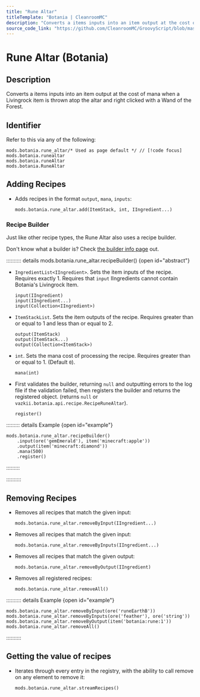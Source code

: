 ```yaml
---
title: "Rune Altar"
titleTemplate: "Botania | CleanroomMC"
description: "Converts a items inputs into an item output at the cost of mana when a Livingrock item is thrown atop the altar and right clicked with a Wand of the Forest."
source_code_link: "https://github.com/CleanroomMC/GroovyScript/blob/master/src/main/java/com/cleanroommc/groovyscript/compat/mods/botania/RuneAltar.java"
---
```


# Rune Altar (Botania)

## Description

Converts a items inputs into an item output at the cost of mana when a Livingrock item is thrown atop the altar and right clicked with a Wand of the Forest.

## Identifier

Refer to this via any of the following:

```groovy:no-line-numbers {1}
mods.botania.rune_altar/* Used as page default */ // [!code focus]
mods.botania.runealtar
mods.botania.runeAltar
mods.botania.RuneAltar
```


## Adding Recipes

- Adds recipes in the format `output`, `mana`, `inputs`:

    ```groovy:no-line-numbers
    mods.botania.rune_altar.add(ItemStack, int, IIngredient...)
    ```


### Recipe Builder

Just like other recipe types, the Rune Altar also uses a recipe builder.

Don't know what a builder is? Check [the builder info page](../../getting_started/builder.md) out.

:::::::::: details mods.botania.rune_altar.recipeBuilder() {open id="abstract"}
- `IngredientList<IIngredient>`. Sets the item inputs of the recipe. Requires exactly 1. Requires that `input` IIngredients cannot contain Botania's Livingrock Item.

    ```groovy:no-line-numbers
    input(IIngredient)
    input(IIngredient...)
    input(Collection<IIngredient>)
    ```

- `ItemStackList`. Sets the item outputs of the recipe. Requires greater than or equal to 1 and less than or equal to 2.

    ```groovy:no-line-numbers
    output(ItemStack)
    output(ItemStack...)
    output(Collection<ItemStack>)
    ```

- `int`. Sets the mana cost of processing the recipe. Requires greater than or equal to 1. (Default `0`).

    ```groovy:no-line-numbers
    mana(int)
    ```

- First validates the builder, returning `null` and outputting errors to the log file if the validation failed, then registers the builder and returns the registered object. (returns `null` or `vazkii.botania.api.recipe.RecipeRuneAltar`).

    ```groovy:no-line-numbers
    register()
    ```

::::::::: details Example {open id="example"}
```groovy:no-line-numbers
mods.botania.rune_altar.recipeBuilder()
    .input(ore('gemEmerald'), item('minecraft:apple'))
    .output(item('minecraft:diamond'))
    .mana(500)
    .register()
```

:::::::::

::::::::::

## Removing Recipes

- Removes all recipes that match the given input:

    ```groovy:no-line-numbers
    mods.botania.rune_altar.removeByInput(IIngredient...)
    ```

- Removes all recipes that match the given input:

    ```groovy:no-line-numbers
    mods.botania.rune_altar.removeByInputs(IIngredient...)
    ```

- Removes all recipes that match the given output:

    ```groovy:no-line-numbers
    mods.botania.rune_altar.removeByOutput(IIngredient)
    ```

- Removes all registered recipes:

    ```groovy:no-line-numbers
    mods.botania.rune_altar.removeAll()
    ```

:::::::::: details Example {open id="example"}
```groovy:no-line-numbers
mods.botania.rune_altar.removeByInput(ore('runeEarthB'))
mods.botania.rune_altar.removeByInputs(ore('feather'), ore('string'))
mods.botania.rune_altar.removeByOutput(item('botania:rune:1'))
mods.botania.rune_altar.removeAll()
```

::::::::::

## Getting the value of recipes

- Iterates through every entry in the registry, with the ability to call remove on any element to remove it:

    ```groovy:no-line-numbers
    mods.botania.rune_altar.streamRecipes()
    ```
